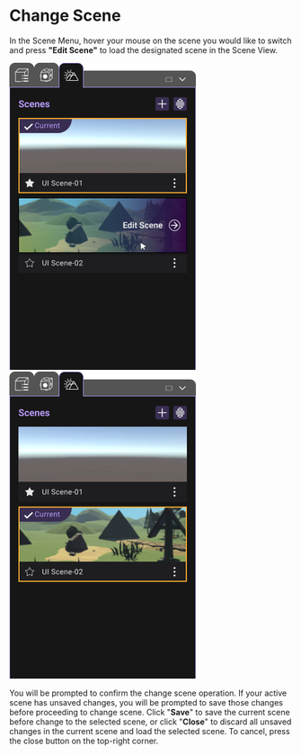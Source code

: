# Change Scene 

In the Scene Menu, hover your mouse on the scene you would like to switch and press **"Edit Scene"** to load the designated scene in the Scene View.

![](/img/ChangeScene/HoverEffect.png)
![](/img/ChangeScene/SceneChanged.png)
                                
You will be prompted to confirm the change scene operation. If your active scene has unsaved changes, you will be prompted to save those changes before proceeding to change scene. Click "**Save**" to save the current scene before change to the selected scene, or click "**Close**" to discard all unsaved changes in the current scene and load the selected scene. To cancel, press the close button on the top-right corner.